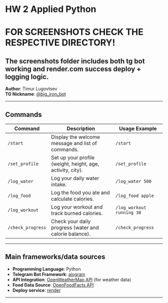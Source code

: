 # HW 2 Applied Python
# FOR SCREENSHOTS CHECK THE RESPECTIVE DIRECTORY!
## The screenshots folder includes both tg bot working and render.com success deploy + logging logic.
**Author**: Timur Lugovtsev  
**TG Nickname**: [@big_iron_bot](https://t.me/big_iron_bot)  


---


## Commands


| Command           | Description                                                                 | Usage Example                          |
|-------------------|-----------------------------------------------------------------------------|----------------------------------------|
| `/start`          | Display the welcome message and list of commands.                          | `/start`                               |
| `/set_profile`    | Set up your profile (weight, height, age, activity, city).                 | `/set_profile`                         |
| `/log_water`      | Log your daily water intake.                                               | `/log_water 500`                       |
| `/log_food`       | Log the food you ate and calculate calories.                               | `/log_food apple`                      |
| `/log_workout`    | Log your workout and track burned calories.                                | `/log_workout running 30`              |
| `/check_progress` | Check your daily progress (water and calorie balance).                     | `/check_progress`                      |

---

## Main frameworks/data sources 

- **Programming Language**: Python
- **Telegram Bot Framework**: [aiogram](https://docs.aiogram.dev/en/latest/)
- **API Integration**: [OpenWeatherMap API](https://openweathermap.org/api) (for weather data)
- **Food Data Source**: [OpenFoodFacts API](https://world.openfoodfacts.org/data)
- **Deploy service**: [render](https://render.com/)

---

